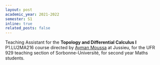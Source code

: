 ```yaml
---
layout: post
academic_year: 2021-2022
semester: S1
inline: true
related_posts: false
---
```


Teaching Assistant for the **Topology and Differential Calculus I** P1.LU2MA216 course directed by <a href="https://www.ljll.math.upmc.fr/~moussa/index_en.html">Ayman Moussa</a> at Jussieu, for the UFR 929 teaching section of Sorbonne-Université, for second year Maths students.